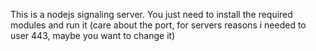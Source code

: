 This is a nodejs signaling server. You just need to install the required modules and run it (care about the port, for servers reasons i needed to user 443, maybe you want to change it)

